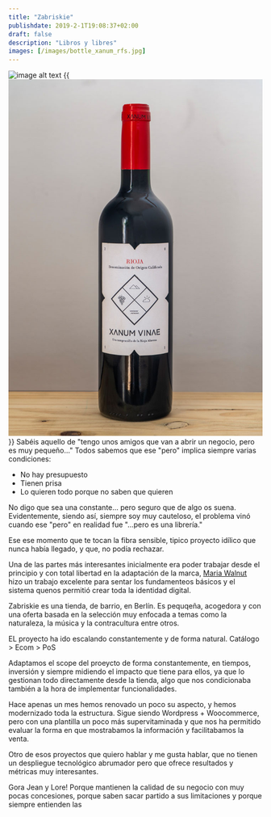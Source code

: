 ```yaml
---
title: "Zabriskie"
publishdate: 2019-2-1T19:08:37+02:00
draft: false
description: "Libros y libres"
images: [/images/bottle_xanum_rfs.jpg]
---
```

![image alt text](bottle_xanum_rfs.jpg)
{{<img src="images/bottle_xanum_rfs.jpg" alt="" >}}
Sabéis aquello de "tengo unos amigos que van a abrir un negocio, pero es muy pequeño..." Todos sabemos que ese "pero" implica siempre varias condiciones:
* No hay presupuesto
* Tienen prisa
* Lo quieren todo porque no saben que quieren

No digo que sea una constante... pero seguro que de algo os suena. Evidentemente, siendo así, siempre soy muy cauteloso, el problema vinó cuando ese "pero" en realidad fue "...pero es una librería."

Ese ese momento que te tocan la fibra sensible, tipico proyecto idílico que nunca había llegado, y que, no podía rechazar.

Una de las partes más interesantes inicialmente era poder trabajar desde el principio y con total libertad en la adaptación de la marca, [Maria Walnut]() hizo un trabajo excelente para sentar los fundamenteos básicos y el sistema quenos permitió crear toda la identidad digital.

Zabriskie es una tienda, de barrio, en Berlín. Es pequqeña, acogedora y con una oferta basada en la selección muy enfocada a temas como la naturaleza, la música y la contracultura entre otros.

EL proyecto ha ido escalando constantemente y de forma natural.
Catálogo > Ecom > PoS

Adaptamos el scope del proeycto de forma constantemente, en tiempos, inversión y siempre midiendo el impacto que tiene para ellos, ya que lo gestionan todo directamente desde la tienda, algo que nos condicionaba también a la hora de implementar funcionalidades.

Hace apenas un mes hemos renovado un poco su aspecto, y hemos modernizado toda la estructura. Sigue siendo Wordpress + Woocommerce, pero con una plantilla un poco más supervitaminada y que nos ha permitido evaluar la forma en que mostrabamos la información y facilitabamos la venta.

Otro de esos proyectos que quiero hablar y me gusta hablar, que no tienen un despliegue tecnológico abrumador pero que ofrece resultados y métricas muy interesantes.

Gora Jean y Lore! Porque mantienen la calidad de su negocio con muy pocas concesiones, porque saben sacar partido a sus limitaciones y porque siempre entienden las 
